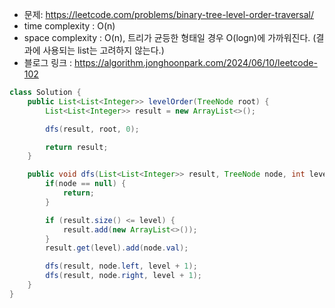 - 문제: https://leetcode.com/problems/binary-tree-level-order-traversal/
- time complexity : O(n)
- space complexity : O(n), 트리가 균등한 형태일 경우 O(logn)에 가까워진다. (결과에 사용되는 list는 고려하지 않는다.)
- 블로그 링크 : https://algorithm.jonghoonpark.com/2024/06/10/leetcode-102

```java
class Solution {
    public List<List<Integer>> levelOrder(TreeNode root) {
        List<List<Integer>> result = new ArrayList<>();

        dfs(result, root, 0);

        return result;
    }

    public void dfs(List<List<Integer>> result, TreeNode node, int level) {
        if(node == null) {
            return;
        }

        if (result.size() <= level) {
            result.add(new ArrayList<>());
        }
        result.get(level).add(node.val);

        dfs(result, node.left, level + 1);
        dfs(result, node.right, level + 1);
    }
}
```
